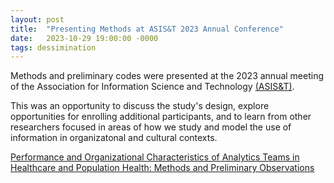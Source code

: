 ```yaml
---
layout: post
title:  "Presenting Methods at ASIS&T 2023 Annual Conference"
date:   2023-10-29 19:00:00 -0000
tags: dessimination
---
```


Methods and preliminary codes were presented at the 2023 annual meeting of the Association for Information Science and Technology [(ASIS&T)]. 

This was an opportunity to discuss the study's design, explore opportunities for enrolling additional participants, and to learn from other researchers focused in areas of how we study and model the use of information in organizatonal and cultural contexts.

[Performance and Organizational Characteristics of Analytics Teams in Healthcare and Population Health: Methods and Preliminary Observations]


[Performance and Organizational Characteristics of Analytics Teams in Healthcare and Population Health: Methods and Preliminary Observations]: https://asistdl.onlinelibrary.wiley.com/doi/10.1002/pra2.891

[(ASIS&T)]: https://www.asist.org/am23/
